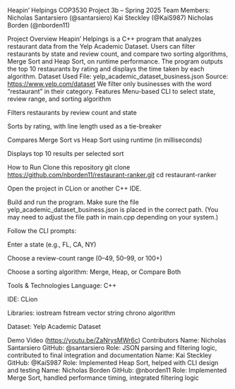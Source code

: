 Heapin’ Helpings
COP3530 Project 3b – Spring 2025
Team Members:
Nicholas Santarsiero (@santarsiero)
Kai Steckley (@KaiS987)
Nicholas Borden (@nborden11)


Project Overview
Heapin’ Helpings is a C++ program that analyzes restaurant data from the Yelp Academic Dataset. Users can filter restaurants by state and review count, and compare two sorting algorithms, Merge Sort and Heap Sort, on runtime performance. The program outputs the top 10 restaurants by rating and displays the time taken by each algorithm.
Dataset Used
File: yelp_academic_dataset_business.json
 Source: https://www.yelp.com/dataset
We filter only businesses with the word “restaurant” in their category.
Features
Menu-based CLI to select state, review range, and sorting algorithm

Filters restaurants by review count and state

Sorts by rating, with line length used as a tie-breaker

Compares Merge Sort vs Heap Sort using runtime (in milliseconds)

Displays top 10 results per selected sort


How to Run
Clone this repository
 git clone https://github.com/nborden11/restaurant-ranker.git
 cd restaurant-ranker


Open the project in CLion or another C++ IDE.


Build and run the program.
 Make sure the file yelp_academic_dataset_business.json is placed in the correct path.
 (You may need to adjust the file path in main.cpp depending on your system.)


Follow the CLI prompts:

Enter a state (e.g., FL, CA, NY)

Choose a review-count range (0–49, 50–99, or 100+)

Choose a sorting algorithm: Merge, Heap, or Compare Both

Tools & Technologies
Language: C++


IDE: CLion

Libraries:
iostream
fstream
vector
string
chrono
algorithm


Dataset: Yelp Academic Dataset


Demo Video
(https://youtu.be/ZaNrysMWr6c)
Contributors
Name: Nicholas Santarsiero
 GitHub: @santarsiero
 Role: JSON parsing and filtering logic, contributed to final integration and documentation
Name: Kai Steckley
 GitHub: @KaiS987
 Role: Implemented Heap Sort, helped with CLI design and testing
Name: Nicholas Borden
 GitHub: @nborden11
 Role: Implemented Merge Sort, handled performance timing, integrated filtering logic
